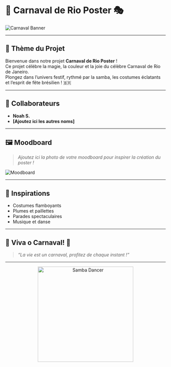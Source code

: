 # 🎉 Carnaval de Rio Poster 🎭

![Carnaval Banner](https://images.unsplash.com/photo-1506744038136-46273834b3fb?auto=format&fit=crop&w=1200&q=80)

---

## 🌈 Thème du Projet

Bienvenue dans notre projet **Carnaval de Rio Poster** !  
Ce projet célèbre la magie, la couleur et la joie du célèbre Carnaval de Rio de Janeiro.  
Plongez dans l’univers festif, rythmé par la samba, les costumes éclatants et l’esprit de fête brésilien ! 🇧🇷

---

## 👥 Collaborateurs

- **Noah S.**
- **[Ajoutez ici les autres noms]**

---

## 🖼️ Moodboard

> _Ajoutez ici la photo de votre moodboard pour inspirer la création du poster !_

![Moodboard](./assets/moodboard.png)

---

## 🎨 Inspirations

- Costumes flamboyants
- Plumes et paillettes
- Parades spectaculaires
- Musique et danse

---

## 🥁 Viva o Carnaval! 🥁

> _“La vie est un carnaval, profitez de chaque instant !”_

---

<p align="center">
    <img src="https://media.giphy.com/media/3o7TKtnuHOHHUjR38Y/giphy.gif" width="300" alt="Samba Dancer"/>
</p>